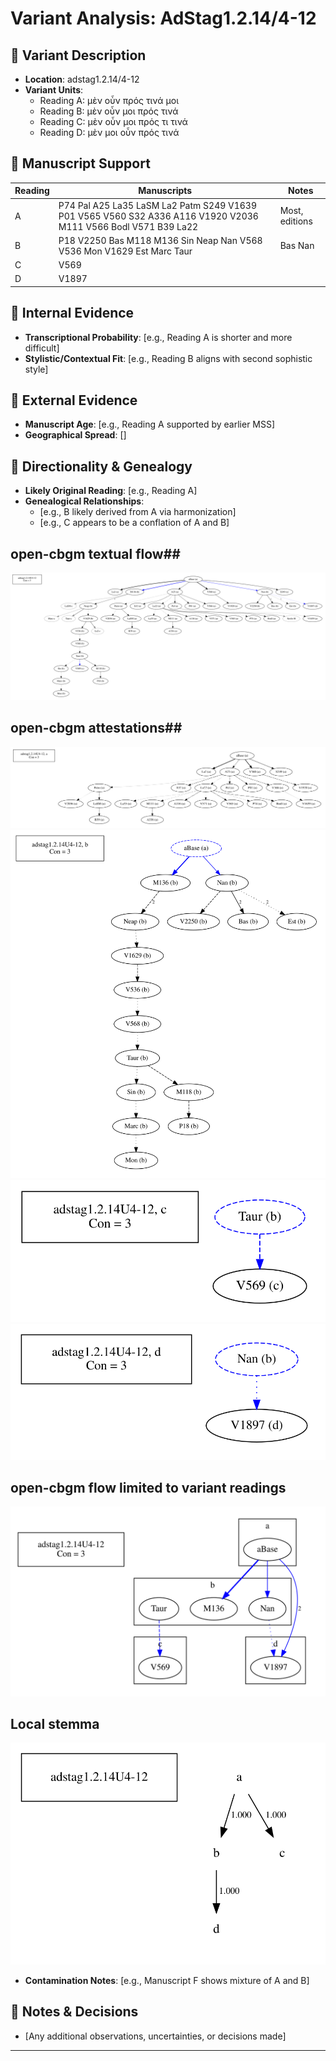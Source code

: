 # Variant Analysis: AdStag1.2.14/4-12

## 📌 Variant Description
- **Location**: adstag1.2.14/4-12
- **Variant Units**: 
  - Reading A: μὲν οὖν πρός τινά μοι
  - Reading B: μὲν οὖν μοι πρός τινά
  - Reading C: μὲν οὖν μοι πρός τι τινά
  - Reading D: μὲν μοι οὖν πρός τινά

## 🧬 Manuscript Support
| Reading | Manuscripts | Notes |
|--------|-------------|-------|
| A      | P74 Pal A25 La35 LaSM La2 Patm S249 V1639 P01 V565 V560 S32 A336 A116 V1920 V2036 M111 V566 Bodl V571 B39 La22 | Most, editions |
| B      | P18 V2250 Bas M118 M136 Sin Neap Nan V568 V536 Mon V1629 Est Marc Taur | Bas Nan |
| C      | V569  |  |
| D      | V1897 |        |

## 🧠 Internal Evidence
- **Transcriptional Probability**: [e.g., Reading A is shorter and more difficult]
- **Stylistic/Contextual Fit**: [e.g., Reading B aligns with second sophistic style]

## 🧭 External Evidence
- **Manuscript Age**: [e.g., Reading A supported by earlier MSS]
- **Geographical Spread**: []

## 🔄 Directionality & Genealogy
- **Likely Original Reading**: [e.g., Reading A]
- **Genealogical Relationships**:
  - [e.g., B likely derived from A via harmonization]
  - [e.g., C appears to be a conflation of A and B]
## open-cbgm textual flow##
![adstag1.2.14U4-12](flow/adstag1.2.14U4-12-textual-flow.svg "adstag1.2.14U4-12")
## open-cbgm attestations##
![adstag1.2.14U4-12Ra](attestations/adstag1.2.14U4-12Ra-coherence-attestations.svg "adstag1.2.14U4-12Ra")
![adstag1.2.14U4-12Rb](attestations/adstag1.2.14U4-12Rb-coherence-attestations.svg "adstag1.2.14U4-12Rb")
![adstag1.2.14U4-12Rc](attestations/adstag1.2.14U4-12Rc-coherence-attestations.svg "adstag1.2.14U4-12Rc")
![adstag1.2.14U4-12Rd](attestations/adstag1.2.14U4-12Rd-coherence-attestations.svg "adstag1.2.14U4-12Rd")
## open-cbgm flow limited to variant readings ##
![adstag1.2.14U4-12](variants/adstag1.2.14U4-12-coherence-variants.svg "adstag1.2.14U4-12")
## Local stemma ##
![adstag1.2.14U4-12](local/adstag1.2.14U4-12-local-stemma.svg "adstag1.2.14U4-12")
- **Contamination Notes**: [e.g., Manuscript F shows mixture of A and B]

## 📝 Notes & Decisions
- [Any additional observations, uncertainties, or decisions made]

---